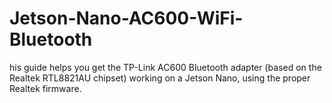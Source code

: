 # Jetson-Nano-AC600-WiFi-Bluetooth
his guide helps you get the TP-Link AC600 Bluetooth adapter (based on the Realtek RTL8821AU chipset) working on a Jetson Nano, using the proper Realtek firmware.
